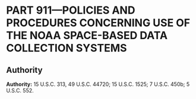 # PART 911—POLICIES AND PROCEDURES CONCERNING USE OF THE NOAA SPACE-BASED DATA COLLECTION SYSTEMS


## Authority

**Authority:** 15 U.S.C. 313, 49 U.S.C. 44720; 15 U.S.C. 1525; 7 U.S.C. 450b; 5 U.S.C. 552.


